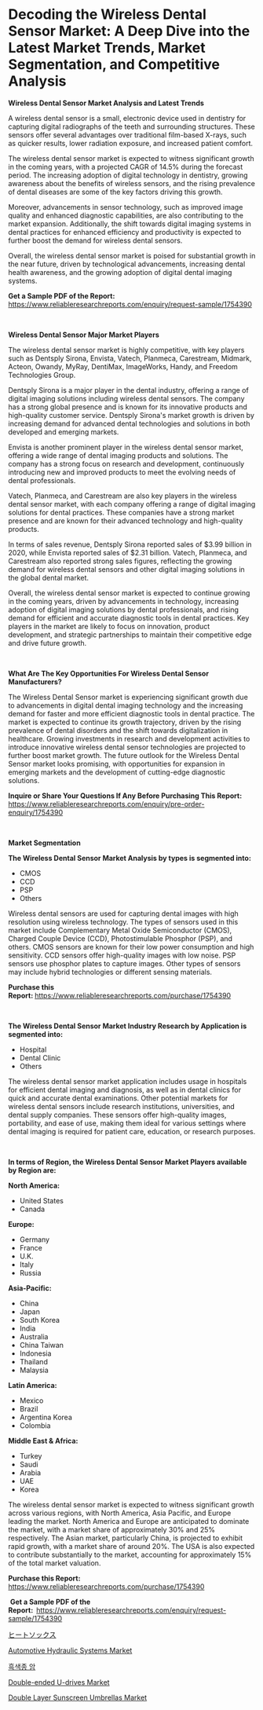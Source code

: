 <p><h1>Decoding the Wireless Dental Sensor Market: A Deep Dive into the Latest Market Trends, Market Segmentation, and Competitive Analysis</h1></p><p><strong>Wireless Dental Sensor Market Analysis and Latest Trends</strong></p>
<p><p>A wireless dental sensor is a small, electronic device used in dentistry for capturing digital radiographs of the teeth and surrounding structures. These sensors offer several advantages over traditional film-based X-rays, such as quicker results, lower radiation exposure, and increased patient comfort.</p><p>The wireless dental sensor market is expected to witness significant growth in the coming years, with a projected CAGR of 14.5% during the forecast period. The increasing adoption of digital technology in dentistry, growing awareness about the benefits of wireless sensors, and the rising prevalence of dental diseases are some of the key factors driving this growth.</p><p>Moreover, advancements in sensor technology, such as improved image quality and enhanced diagnostic capabilities, are also contributing to the market expansion. Additionally, the shift towards digital imaging systems in dental practices for enhanced efficiency and productivity is expected to further boost the demand for wireless dental sensors.</p><p>Overall, the wireless dental sensor market is poised for substantial growth in the near future, driven by technological advancements, increasing dental health awareness, and the growing adoption of digital dental imaging systems.</p></p>
<p><strong>Get a Sample PDF of the Report:&nbsp;</strong> <a href="https://www.reliableresearchreports.com/enquiry/request-sample/1754390">https://www.reliableresearchreports.com/enquiry/request-sample/1754390</a></p>
<p>&nbsp;</p>
<p><strong>Wireless Dental Sensor Major Market Players</strong></p>
<p><p>The wireless dental sensor market is highly competitive, with key players such as Dentsply Sirona, Envista, Vatech, Planmeca, Carestream, Midmark, Acteon, Owandy, MyRay, DentiMax, ImageWorks, Handy, and Freedom Technologies Group. </p><p>Dentsply Sirona is a major player in the dental industry, offering a range of digital imaging solutions including wireless dental sensors. The company has a strong global presence and is known for its innovative products and high-quality customer service. Dentsply Sirona's market growth is driven by increasing demand for advanced dental technologies and solutions in both developed and emerging markets.</p><p>Envista is another prominent player in the wireless dental sensor market, offering a wide range of dental imaging products and solutions. The company has a strong focus on research and development, continuously introducing new and improved products to meet the evolving needs of dental professionals.</p><p>Vatech, Planmeca, and Carestream are also key players in the wireless dental sensor market, with each company offering a range of digital imaging solutions for dental practices. These companies have a strong market presence and are known for their advanced technology and high-quality products.</p><p>In terms of sales revenue, Dentsply Sirona reported sales of $3.99 billion in 2020, while Envista reported sales of $2.31 billion. Vatech, Planmeca, and Carestream also reported strong sales figures, reflecting the growing demand for wireless dental sensors and other digital imaging solutions in the global dental market.</p><p>Overall, the wireless dental sensor market is expected to continue growing in the coming years, driven by advancements in technology, increasing adoption of digital imaging solutions by dental professionals, and rising demand for efficient and accurate diagnostic tools in dental practices. Key players in the market are likely to focus on innovation, product development, and strategic partnerships to maintain their competitive edge and drive future growth.</p></p>
<p>&nbsp;</p>
<p><strong>What Are The Key Opportunities For Wireless Dental Sensor Manufacturers?</strong></p>
<p><p>The Wireless Dental Sensor market is experiencing significant growth due to advancements in digital dental imaging technology and the increasing demand for faster and more efficient diagnostic tools in dental practice. The market is expected to continue its growth trajectory, driven by the rising prevalence of dental disorders and the shift towards digitalization in healthcare. Growing investments in research and development activities to introduce innovative wireless dental sensor technologies are projected to further boost market growth. The future outlook for the Wireless Dental Sensor market looks promising, with opportunities for expansion in emerging markets and the development of cutting-edge diagnostic solutions.</p></p>
<p><strong>Inquire or Share Your Questions If Any Before Purchasing This Report:</strong> <a href="https://www.reliableresearchreports.com/enquiry/pre-order-enquiry/1754390">https://www.reliableresearchreports.com/enquiry/pre-order-enquiry/1754390</a></p>
<p>&nbsp;</p>
<p><strong>Market Segmentation</strong></p>
<p><strong>The Wireless Dental Sensor Market Analysis by types is segmented into:</strong></p>
<p><ul><li>CMOS</li><li>CCD</li><li>PSP</li><li>Others</li></ul></p>
<p><p>Wireless dental sensors are used for capturing dental images with high resolution using wireless technology. The types of sensors used in this market include Complementary Metal Oxide Semiconductor (CMOS), Charged Couple Device (CCD), Photostimulable Phosphor (PSP), and others. CMOS sensors are known for their low power consumption and high sensitivity. CCD sensors offer high-quality images with low noise. PSP sensors use phosphor plates to capture images. Other types of sensors may include hybrid technologies or different sensing materials.</p></p>
<p><strong>Purchase this Report:&nbsp;</strong><a href="https://www.reliableresearchreports.com/purchase/1754390">https://www.reliableresearchreports.com/purchase/1754390</a></p>
<p>&nbsp;</p>
<p><strong>The Wireless Dental Sensor Market Industry Research by Application is segmented into:</strong></p>
<p><ul><li>Hospital</li><li>Dental Clinic</li><li>Others</li></ul></p>
<p><p>The wireless dental sensor market application includes usage in hospitals for efficient dental imaging and diagnosis, as well as in dental clinics for quick and accurate dental examinations. Other potential markets for wireless dental sensors include research institutions, universities, and dental supply companies. These sensors offer high-quality images, portability, and ease of use, making them ideal for various settings where dental imaging is required for patient care, education, or research purposes.</p></p>
<p>&nbsp;</p>
<p><strong>In terms of Region, the Wireless Dental Sensor Market Players available by Region are:</strong></p>
<p>
    <p> <strong> North America: </strong>
        <ul>
            <li>United States</li>
            <li>Canada</li>
        </ul>
        </p> 
    <p> <strong> Europe: </strong>
        <ul>
            <li>Germany</li>
            <li>France</li>
            <li>U.K.</li>
            <li>Italy</li>
            <li>Russia</li>
        </ul>
        </p> 
    <p> <strong> Asia-Pacific: </strong>
        <ul>
            <li>China</li>
            <li>Japan</li>
            <li>South Korea</li>
            <li>India</li>
            <li>Australia</li>
            <li>China Taiwan</li>
            <li>Indonesia</li>
            <li>Thailand</li>
            <li>Malaysia</li>
        </ul>
        </p> 
    <p> <strong> Latin America: </strong>
        <ul>
            <li>Mexico</li>
            <li>Brazil</li>
            <li>Argentina Korea</li>
            <li>Colombia</li>
        </ul>
        </p> 
    <p> <strong> Middle East & Africa: </strong>
        <ul>
            <li>Turkey</li>
            <li>Saudi</li>
            <li>Arabia</li>
            <li>UAE</li>
            <li>Korea</li>
        </ul>
    </p>
    </p>
<p><p>The wireless dental sensor market is expected to witness significant growth across various regions, with North America, Asia Pacific, and Europe leading the market. North America and Europe are anticipated to dominate the market, with a market share of approximately 30% and 25% respectively. The Asian market, particularly China, is projected to exhibit rapid growth, with a market share of around 20%. The USA is also expected to contribute substantially to the market, accounting for approximately 15% of the total market valuation.</p></p>
<p><strong>Purchase this Report: </strong><a href="https://www.reliableresearchreports.com/purchase/1754390">https://www.reliableresearchreports.com/purchase/1754390</a></p>
<p>&nbsp;<strong>Get a Sample PDF of the Report:&nbsp;&nbsp;</strong><a href="https://www.reliableresearchreports.com/enquiry/request-sample/1754390">https://www.reliableresearchreports.com/enquiry/request-sample/1754390</a></p>
<p><strong></strong></p>
<p><p><a href="https://github.com/adcxff01450218/Market-Research-Report-List-1/blob/main/77116499579.md">ヒートソックス</a></p><p><a href="https://issuu.com/reportprime-2/docs/automotive-hydraulic-systems-market-size-2030.pptx">Automotive Hydraulic Systems Market</a></p><p><a href="https://github.com/trmesnao7959541/Market-Research-Report-List-1/blob/main/79124258851.md">흑색종 암</a></p><p><a href="https://github.com/ashepherd82/Market-Research-Report-List-3/blob/main/double-ended-u-drives-market.md">Double-ended U-drives Market</a></p><p><a href="https://github.com/okotobwrhuteie/Market-Research-Report-List-1/blob/main/double-layer-sunscreen-umbrellas-market.md">Double Layer Sunscreen Umbrellas Market</a></p></p>